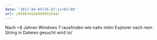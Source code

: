 ```yaml
---
date: '2017-04-05T16:47:11+02:00'
url: /849634528499052544/
---
```

Nach ~8 Jahren Windows 7 rausfinden wie nativ mitm Explorer nach nem String in Dateien gesucht wird \o/
